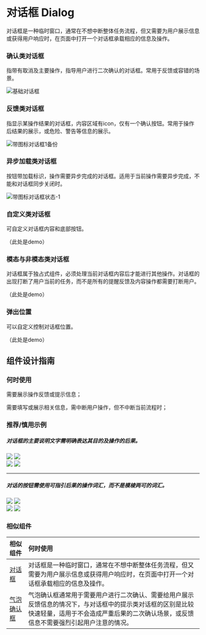 # 对话框 Dialog

对话框是一种临时窗口，通常在不想中断整体任务流程，但又需要为用户展示信息或获得用户响应时，在页面中打开一个对话框承载相应的信息及操作。








### 确认类对话框

指带有取消及主要操作，指导用户进行二次确认的对话框。常用于反馈或容错的场景。


![基础对话框](https://tdesign.gtimg.com/site/design/images/基础对话框-1838942.jpg)



### 反馈类对话框

指显示某操作结果的对话框，内容区域有icon，仅有一个确认按钮。常用于操作后结果的展示，或危险、警告等信息的展示。

![带图标对话框1备份](https://tdesign.gtimg.com/site/design/images/带图标对话框1备份-1839142.jpg)



### 异步加载类对话框

按钮带加载标识，操作需要异步完成的对话框。适用于当前操作需要异步完成，不能和对话框同步关闭时。

![带图标对话框状态-1](https://tdesign.gtimg.com/site/design/images/带图标对话框状态-1.jpg)

### 自定义类对话框
可自定义对话框内容和底部按钮。

（此处是demo）

### 模态与非模态类对话框
对话框属于独占式组件，必须处理当前对话框内容后才能进行其他操作。对话框的出现打断了用户当前的任务，而不是所有的提醒反馈及内容操作都需要打断用户。

（此处是demo）

### 弹出位置
可以自定义控制对话框位置。

（此处是demo）

## 组件设计指南


### 何时使用

需要展示操作反馈或提示信息；

需要填写或展示相关信息，需中断用户操作，但不中断当前流程时；


### 推荐/慎用示例

##### 对话框的主要说明文字需明确表达其目的及操作的后果。

<div class="legend">
  <div class="item">
    <img src="https://oteam-tdesign-1258344706.cos.ap-guangzhou.myqcloud.com/site/design/dialog-1@2x.png" />
    <img class="tag" src="https://oteam-tdesign-1258344706.cos.ap-guangzhou.myqcloud.com/site/doc/good.png" />
  </div>

  <div class="item">
    <img src="https://oteam-tdesign-1258344706.cos.ap-guangzhou.myqcloud.com/site/design/dialog-2@2x.png" />
    <img class="tag" src="https://oteam-tdesign-1258344706.cos.ap-guangzhou.myqcloud.com/site/doc/bad.png" />
  </div>
</div>

<hr />

##### 对话的按钮需使用可指引后果的操作词汇，而不是模棱两可的词汇。

<div class="legend">
  <div class="item">
    <img src="https://oteam-tdesign-1258344706.cos.ap-guangzhou.myqcloud.com/site/design/dialog-3@2x.png" />
    <img class="tag" src="https://oteam-tdesign-1258344706.cos.ap-guangzhou.myqcloud.com/site/doc/good.png" />
  </div>

  <div class="item">
    <img src="https://oteam-tdesign-1258344706.cos.ap-guangzhou.myqcloud.com/site/design/dialog-4@2x.png" />
    <img class="tag" src="https://oteam-tdesign-1258344706.cos.ap-guangzhou.myqcloud.com/site/doc/bad.png" />
  </div>
</div>

### 相似组件

| 相似组件      | 何时使用                                                     |
| :------------------------------ | :----------------------------------------------------------- |
| [对话框](./dialog)    | 对话框是一种临时窗口，通常在不想中断整体任务流程，但又需要为用户展示信息或获得用户响应时，在页面中打开一个对话框承载相应的信息及操作。 |
| [气泡确认框](./Popconfirm)    | 气泡确认框通常用于需要用户进行二次确认、需要给用户展示反馈信息的情况下，与对话框中的提示类对话框的区别是比较快速轻量，适用于不会造成严重后果的二次确认场景，或反馈信息不需要强烈引起用户注意的情况。 |